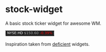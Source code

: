 stock-widget
============

A basic stock ticker widget for awesome WM.

![stock widget](./screenshot.png)

Inspiration taken from [deficient](https://github.com/deficient) widgets.
